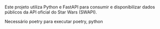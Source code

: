 
Este projeto utiliza Python e FastAPI para consumir e disponibilizar dados públicos da API oficial do Star Wars (SWAPI).

Necessário poetry para executar poetry, python

